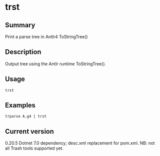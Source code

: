 # trst

## Summary

Print a parse tree in Antlr4 ToStringTree()

## Description

Output tree using the Antlr runtime ToStringTree().

## Usage

    trst

## Examples

    trparse A.g4 | trst

## Current version

0.20.5 Dotnet 7.0 dependency; desc.xml replacement for pom.xml. NB: not all Trash tools supported yet.
